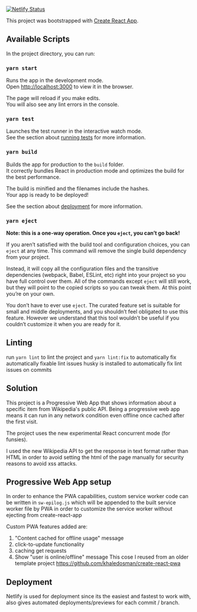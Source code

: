 [![Netlify Status](https://api.netlify.com/api/v1/badges/473456ff-6488-427b-b098-2895643268f8/deploy-status)](https://app.netlify.com/sites/my-wikipedia-app/deploys)

This project was bootstrapped with [Create React App](https://github.com/facebook/create-react-app).

## Available Scripts

In the project directory, you can run:

### `yarn start`

Runs the app in the development mode.<br />
Open [http://localhost:3000](http://localhost:3000) to view it in the browser.

The page will reload if you make edits.<br />
You will also see any lint errors in the console.

### `yarn test`

Launches the test runner in the interactive watch mode.<br />
See the section about [running tests](https://facebook.github.io/create-react-app/docs/running-tests) for more information.

### `yarn build`

Builds the app for production to the `build` folder.<br />
It correctly bundles React in production mode and optimizes the build for the best performance.

The build is minified and the filenames include the hashes.<br />
Your app is ready to be deployed!

See the section about [deployment](https://facebook.github.io/create-react-app/docs/deployment) for more information.

### `yarn eject`

**Note: this is a one-way operation. Once you `eject`, you can’t go back!**

If you aren’t satisfied with the build tool and configuration choices, you can `eject` at any time. This command will remove the single build dependency from your project.

Instead, it will copy all the configuration files and the transitive dependencies (webpack, Babel, ESLint, etc) right into your project so you have full control over them. All of the commands except `eject` will still work, but they will point to the copied scripts so you can tweak them. At this point you’re on your own.

You don’t have to ever use `eject`. The curated feature set is suitable for small and middle deployments, and you shouldn’t feel obligated to use this feature. However we understand that this tool wouldn’t be useful if you couldn’t customize it when you are ready for it.

## Linting
run `yarn lint` to lint the project and `yarn lint:fix` to automatically fix automatically fixable lint issues
husky is installed to automatically fix lint issues on commits

## Solution
This project is a Progressive Web App that shows information about a specific item from Wikipedia's public API.
Being a progressive web app means it can run in any network condition even offline once cached after the first visit.

The project uses the new experimental React concurrent mode (for funsies).

I used the new Wikipedia API to get the response in text format rather than HTML in order to avoid setting the html of the page manually for security reasons to avoid xss attacks.

## Progressive Web App setup
In order to enhance the PWA capabilities, custom service worker code can be written in `sw-epilog.js` which will be appended to the built service worker file by PWA in order to customize the service worker without ejecting from create-react-app

Custom PWA features added are:
1. "Content cached for offline usage" message
1. click-to-update functionality
1. caching get requests
1. Show "user is online/offline" message 
This cose I reused from an older template project https://github.com/khaledosman/create-react-pwa

## Deployment
Netlify is used for deployment since its the easiest and fastest to work with, also gives automated deployments/previews for each commit / branch.
